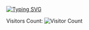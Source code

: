 [![Typing SVG](https://readme-typing-svg.demolab.com/?lines=Yugi+Hacker)](https://git.io/typing-svg)


Visitors Count: ![Visitor Count](https://profile-counter.glitch.me/YugiHacker/count.svg)
